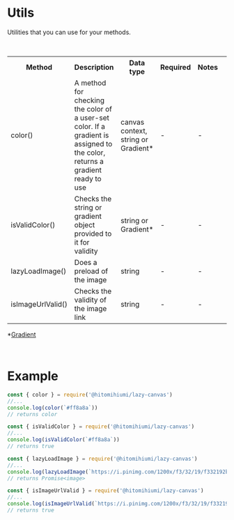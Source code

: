 # Utils

Utilities that you can use for your methods.

<br>

<table>
    <tr>
        <th>Method</th>
        <th>Description</th>
        <th>Data type</th>
        <th>Required</th>
        <th>Notes<th>
    </tr>
    <tr>
        <td>color()</td>
        <td>A method for checking the color of a user-set color. If a gradient is assigned to the color, returns a gradient ready to use</td>
        <td>canvas context, string or Gradient*</td>
        <td>-</td>
        <td>-</td>
    </tr>
    <tr>
        <td>isValidColor()</td>
        <td>Checks the string or gradient object provided to it for validity</td>
        <td>string or Gradient*</td>
        <td>-</td>
        <td>-</td>
    </tr>
    <tr>
        <td>lazyLoadImage()</td>
        <td>Does a preload of the image</td>
        <td>string</td>
        <td>-</td>
        <td>-</td>
    </tr>
    <tr>
        <td>isImageUrlValid()</td>
        <td>Checks the validity of the image link</td>
        <td>string</td>
        <td>-</td>
        <td>-</td>
    </tr>
</table>

*[Gradient](./gradient.md)

<br>

# Example

```js
const { color } = require('@hitomihiumi/lazy-canvas')
//...
console.log(color(`#ff8a8a`)) 
// returns color
```

```js
const { isValidColor } = require('@hitomihiumi/lazy-canvas')
//...
console.log(isValidColor(`#ff8a8a`)) 
// returns true
```

```js
const { lazyLoadImage } = require('@hitomihiumi/lazy-canvas')
//...
console.log(lazyLoadImage(`https://i.pinimg.com/1200x/f3/32/19/f332192b2090f437ca9f49c1002287b6.jpg`)) 
// returns Promise<image>
```

```js
const { isImageUrlValid } = require('@hitomihiumi/lazy-canvas')
//...
console.log(isImageUrlValid(`https://i.pinimg.com/1200x/f3/32/19/f332192b2090f437ca9f49c1002287b6.jpg`)) 
// returns true
```